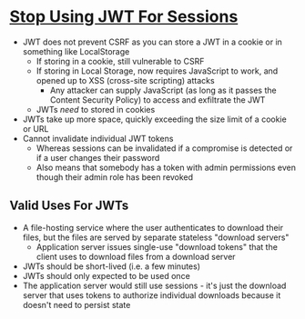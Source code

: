 # [Stop Using JWT For Sessions](http://cryto.net/~joepie91/blog/2016/06/13/stop-using-jwt-for-sessions/)

* JWT does not prevent CSRF as you can store a JWT in a cookie or in something like LocalStorage
  * If storing in a cookie, still vulnerable to CSRF
  * If storing in Local Storage, now requires JavaScript to work, and opened up to XSS (cross-site scripting) attacks
    * Any attacker can supply JavaScript (as long as it passes the Content Security Policy) to access and exfiltrate the JWT
  * JWTs _need_ to stored in cookies
* JWTs take up more space, quickly exceeding the size limit of a cookie or URL
* Cannot invalidate individual JWT tokens
  * Whereas sessions can be invalidated if a compromise is detected or if a user changes their password
  * Also means that somebody has a token with admin permissions even though their admin role has been revoked

## Valid Uses For JWTs

* A file-hosting service where the user authenticates to download their files, but the files are served by separate stateless "download servers"
  * Application server issues single-use "download tokens" that the client uses to download files from a download server
* JWTs should be short-lived (i.e. a few minutes)
* JWTs should only expected to be used once
* The application server would still use sessions - it's just the download server that uses tokens to authorize individual downloads because it doesn't need to persist state
